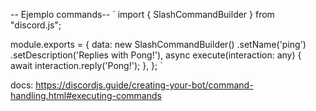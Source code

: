 -- Ejemplo commands-- 
`
import { SlashCommandBuilder } from "discord.js";

module.exports = {
	data: new SlashCommandBuilder()
		.setName('ping')
		.setDescription('Replies with Pong!'),
	async execute(interaction: any) {
		await interaction.reply('Pong!');
	},
};
`

docs: https://discordjs.guide/creating-your-bot/command-handling.html#executing-commands